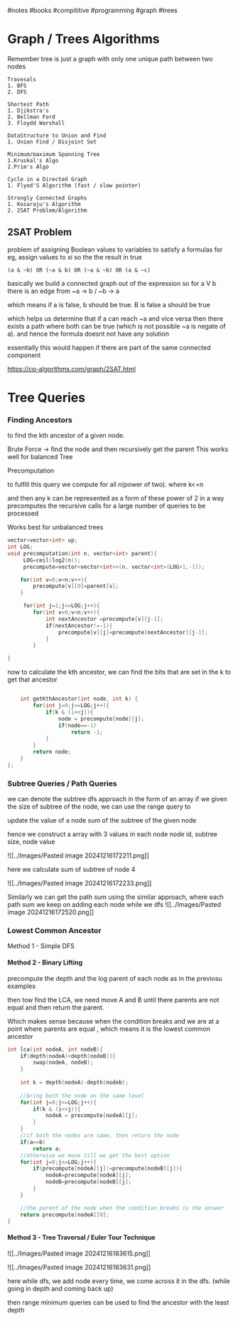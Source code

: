 #notes #books #compititive #programming #graph #trees

# Graph / Trees Algorithms
Remember tree is just a graph with only one unique path between two nodes

```
Travesals
1. BFS
2. DFS

Shortest Path
1. Djikstra's
2. Bellman Ford
3. Floydd Warshall

DataStructure to Union and Find
1. Union Find / Disjoint Set

Minimum/maximum Spanning Tree
1.Kruskal's Algo
2.Prim's Algo

Cycle in a Directed Graph
1. Flyod'S Algorithm (fast / slow pointer)

Strongly Connected Graphs
1. Kosaraju's Algorithm
2. 2SAT Problem/Algorithm
```

## 2SAT Problem

problem of assigning Boolean values to variables to satisfy a formulas
for eg, assign values to xi so the the result in true

```
(a & ~b) OR (~a & b) OR (~a & ~b) OR (a & ~c)
```

basically we build a connected graph out of the expression so for a V b
there is an edge from  ~a -> b / ~b -> a

which means if a is false, b should be true. B is false a should be true

which helps us determine that if a can reach ~a  and vice versa then there exists a path where both can be true (which is not possible ~a is negate of a).
and hence the formula doesnt not have any solution

essentially this would happen if there are part of the same connected component

https://cp-algorithms.com/graph/2SAT.html

# Tree Queries

### Finding Ancestors

to find the kth ancestor of a given node.

Brute Force -> find the node and then recursively get the parent
This works well for balanced Tree

Precomputation

to fulfill this query we compute for all n(power of two). where k<=n

and then  any k can be represented as a form of these power of 2
in a way precomputes the recursive calls for a large number of queries to be  processed

Works best for unbalanced trees


```cpp
vector<vector<int> up;
int LOG;
void precomputation(int n, vector<int> parent){
     LOG=ceil(log2(n));
     precompute=vector<vector<int>>(n, vector<int>(LOG+1,-1));

    for(int v=0;v<n;v++){
		precompute[v][0]=parent[v];
	}

	 for(int j=1;j<=LOG;j++){
		for(int v=0;v<n;v++){
			int nextAncestor =precompute[v][j-1];
			if(nextAncestor!=-1){
				precompute[v][j]=precompute[nextAncestor][j-1];
			}
		}

}

```


now to calculate the kth ancestor, we can find the bits that are set in the k to get that ancestor

```cpp

    int getKthAncestor(int node, int k) {
        for(int j=0;j<=LOG;j++){
            if(k & (1<<j)){
                node = precompute[node][j];
                if(node==-1)
                    return -1;
            }
        }
        return node;
    }
};

```


### Subtree Queries / Path Queries

we can denote the subtree dfs approach in the form of an array
if we given the size of subtree of the node, we can use the range query to

update the value of a node
sum of the subtree of the given node

hence we construct a array with 3 values in each node
node id, subtree size,  node value


![[../Images/Pasted image 20241216172211.png]]

here we calculate sum of subtree of node 4

![[../Images/Pasted image 20241216172233.png]]


Similarly we can get the path sum using the similar approach, where each path sum we keep on adding each node while we dfs
![[../Images/Pasted image 20241216172520.png]]

### Lowest Common Ancestor

Method 1 - Simple DFS
#### Method 2 - Binary Lifting

precompute the depth and the log parent of each node as in the previosu examples

then tow find the LCA, we need move A and B until there parents are not equal and then return the parent.

Which makes sense because  when the condition breaks and we are at a point where parents are equal , which means it is the lowest common ancestor

```cpp
int lca(int nodeA, int nodeB){
	if(depth(nodeA)<depth(nodeB)){
		swap(nodeA, nodeB);
	}
	
	int k = depth(nodeA)-depth(nodeb);
	
	//bring both the node on the same level
	for(int j=0;j<=LOG;j++){
		if(k & (i<<j)){
			nodeA = precompute[nodeA][j];
		}
	}
	//if both the nodes are same, then return the node
	if(a==b)
		return a;
    //otherwise we move till we get the best option
    for(int j=0;j<=LOG;j++){
	    if(precompute[nodeA][j]!=precompute[nodeB][j]){
		    nodeA=precompute[nodeA][j];
		    nodeB=precompute[nodeB][j];
	    }
    }

	//the parent of the node when the condition breaks is the answer
	return precompute[nodeA][0];
}
```


#### Method 3 - Tree Traversal / Euler  Tour Technique

![[../Images/Pasted image 20241216183615.png]]

![[../Images/Pasted image 20241216183631.png]]

here while dfs, we add node every time, we come across it in the dfs.
(while going in depth and coming back up)

then range minimum queries can be used to find the ancestor with the least depth



